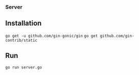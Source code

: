 ### Server
## Installation
`go get -u github.com/gin-gonic/gin`
`go get github.com/gin-contrib/static`

## Run
`go run server.go`

